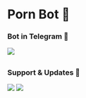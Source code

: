 # Porn Bot 🚫


### Bot in Telegram 🤖
<a href="https://t.me/ThePorno_Bot"><img src="https://img.shields.io/badge/Porn%20-Bot-red.svg"></a>

##
### Support & Updates 📢
<a href="https://t.me/DionProjects"><img src="https://img.shields.io/badge/Join-Updates%20Channel-blue.svg?style=for-the-badge&logo=Telegram"></a> <a href="https://t.me/DionSupport"><img src="https://img.shields.io/badge/Join-Support%20Group-blue.svg?style=for-the-badge&logo=Telegram"></a>
